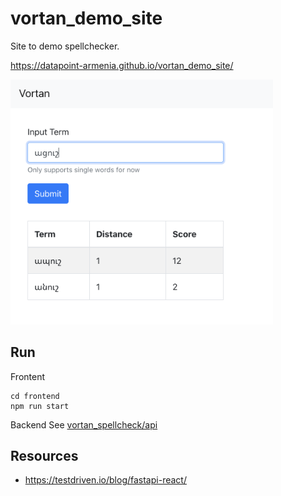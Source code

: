 # vortan_demo_site

Site to demo spellchecker.

https://datapoint-armenia.github.io/vortan_demo_site/

<img src="screenshots/demo.png" alt="screenshot" width="420">

## Run

Frontent
```
cd frontend
npm run start
```

Backend
See [vortan_spellcheck/api](https://github.com/datapoint-armenia/vortan_spellcheck#usage)

## Resources

- https://testdriven.io/blog/fastapi-react/
